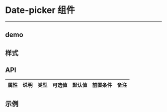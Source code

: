 # Date-picker 组件

---

## demo

## 样式

## API

属性 | 说明 | 类型 | 可选值 | 默认值 | 前置条件 | 备注
-----|-----|-----|------|-----|------|------

## 示例




